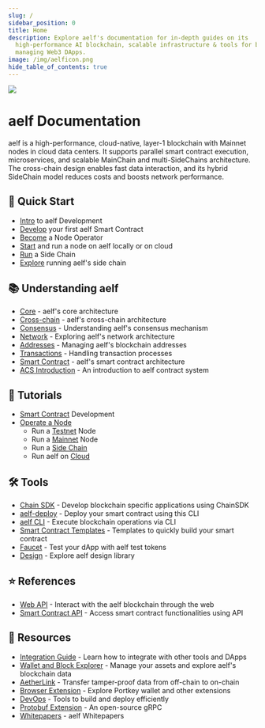 ```yaml
---
slug: /
sidebar_position: 0
title: Home
description: Explore aelf's documentation for in-depth guides on its
  high-performance AI blockchain, scalable infrastructure & tools for building &
  managing Web3 DApps.
image: /img/aelficon.png
hide_table_of_contents: true
---
```


![](/img/banner.jpeg)

# aelf Documentation

aelf is a high-performance, cloud-native, layer-1 blockchain with Mainnet nodes in cloud data centers. It supports parallel smart contract execution, microservices, and scalable MainChain and multi-SideChains architecture. The cross-chain design enables fast data interaction, and its hybrid SideChain model reduces costs and boosts network performance.

<section className="row margin-top--xl">

<article className="col col--4 margin-bottom--lg">

## 🏁 Quick Start

- [Intro](/quick-start/intro-to-aelf-development/) to aelf Development
- [Develop](/quick-start/develop-your-first-aelf-smart-contract/) your first aelf Smart Contract
- [Become](/quick-start/become-a-node-operator/) a Node Operator
- [Start](/quick-start/start-and-run-a-node-on-aelf-locally-or-on-cloud/) and run a node on aelf locally or on cloud
- [Run](/quick-start/run-a-side-chain/) a Side Chain
- [Explore](/quick-start/explore-running-aelf-side-chain/) running aelf's side chain

</article>

<article className="col col--4 margin-bottom--lg">

## 📚 Understanding aelf

- [Core](/learn/core/) - aelf's core architecture
- [Cross-chain](/learn/cross-chain/) - aelf's cross-chain architecture
- [Consensus](/learn/consensus/) - Understanding aelf's consensus mechanism
- [Network](/learn/network/) - Exploring aelf's network architecture
- [Addresses](/learn/addresses/) - Managing aelf's blockchain addresses
- [Transactions](/learn/transactions/) - Handling transaction processes
- [Smart Contract](/learn/smart-contract/) - aelf's smart contract architecture
- [ACS Introduction](/learn/acs-introduction/) - An introduction to aelf contract system

</article>

<article className="col col--4 margin-bottom--lg">

## 📖 Tutorials

- [Smart Contract](/quick-start/develop-your-first-aelf-smart-contract/) Development
- [Operate a Node](/tutorials/operate-a-node/)
  - Run a [Testnet](/tutorials/operate-a-node/run-a-testnet-node/) Node
  - Run a [Mainnet](/tutorials/operate-a-node/run-a-mainnet-node/) Node
  - Run a [Side Chain](/tutorials/operate-a-node/run-a-side-chain/)
  - Run aelf on [Cloud](/tutorials/operate-a-node/run-aelf-on-cloud/)

</article>

<article className="col col--4 margin-bottom--lg">

## 🛠️ Tools

- [Chain SDK](/tools/chain-sdk/) - Develop blockchain specific applications using ChainSDK
- [aelf-deploy](/tools/aelf-deploy/) - Deploy your smart contract using this CLI
- [aelf CLI](/tools/aelf-cli/) - Execute blockchain operations via CLI
- [Smart Contract Templates](/tools/smart-contract-templates/) - Templates to quickly build your smart contract
- [Faucet](/tools/faucet/) - Test your dApp with aelf test tokens
- [Design](/tools/design/) - Explore aelf design library

</article>

<article className="col col--4 margin-bottom--lg">

## ⭐️ References

- [Web API](/docs/web-api/) - Interact with the aelf blockchain through the web
- [Smart Contract API](/docs/smart-contract-api/) - Access smart contract functionalities using API

</article>

<article className="col col--4 margin-bottom--lg">

## 🔖 Resources

- [Integration Guide](/resources/integration-guide/) - Learn how to integrate with other tools and DApps
- [Wallet and Block Explorer](/resources/wallet-and-block-explorer/) - Manage your assets and explore aelf's blockchain data
- [AetherLink](/resources/aetherLink/) - Transfer tamper-proof data from off-chain to on-chain
- [Browser Extension](/resources/browser-extension/) - Explore Portkey wallet and other extensions
- [DevOps](/resources/devops/) - Tools to build and deploy efficiently
- [Protobuf Extension](/resources/protobuf-extension/) - An open-source gRPC
- [Whitepapers](/resources/whitepaper/) - aelf Whitepapers

</article>

</section>
